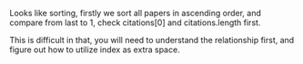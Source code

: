 
Looks like sorting, firstly we sort all papers in ascending order, and compare from  last to 1,  check citations[0] and citations.length first.   

This is difficult in that, you will need to understand the relationship first, and figure out how to utilize index as extra space.    


